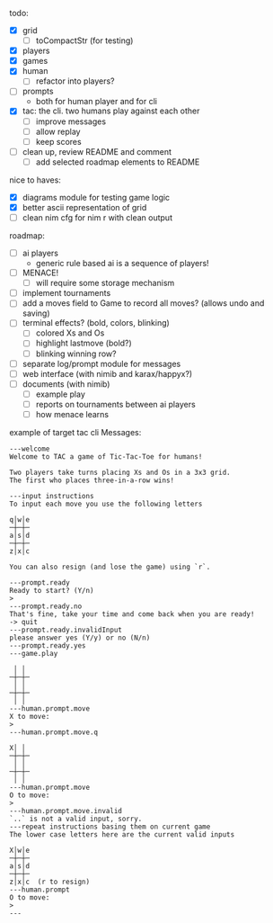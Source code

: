todo:
- [x] grid
  - [ ] toCompactStr (for testing)
- [x] players
- [x] games
- [x] human
  - [ ] refactor into players?
- [ ] prompts
  - both for human player and for cli
- [x] tac: the cli. two humans play against each other
  - [ ] improve messages
  - [ ] allow replay
  - [ ] keep scores
- [ ] clean up, review README and comment
  - [ ] add selected roadmap elements to README

nice to haves:
- [x] diagrams module for testing game logic
- [x] better ascii representation of grid
- [ ] clean nim cfg for nim r with clean output

roadmap:
- [ ] ai players
  - generic rule based ai is a sequence of players!
- [ ] MENACE!
  - [ ] will require some storage mechanism
- [ ] implement tournaments
- [ ] add a moves field to Game to record all moves? (allows undo and saving)
- [ ] terminal effects? (bold, colors, blinking)
  - [ ] colored Xs and Os
  - [ ] highlight lastmove (bold?)
  - [ ] blinking winning row?
- [ ] separate log/prompt module for messages
- [ ] web interface (with nimib and karax/happyx?)
- [ ] documents (with nimib)
  - [ ] example play
  - [ ] reports on tournaments between ai players
  - [ ] how menace learns

example of target tac cli Messages:

```
---welcome
Welcome to TAC a game of Tic-Tac-Toe for humans!

Two players take turns placing Xs and Os in a 3x3 grid.
The first who places three-in-a-row wins!

---input instructions
To input each move you use the following letters

q│w│e
─┼─┼─
a│s│d
─┼─┼─
z│x│c

You can also resign (and lose the game) using `r`.

---prompt.ready
Ready to start? (Y/n)
> 
---prompt.ready.no
That's fine, take your time and come back when you are ready!
-> quit
---prompt.ready.invalidInput
please answer yes (Y/y) or no (N/n)
---prompt.ready.yes
---game.play

 │ │ 
─┼─┼─
 │ │ 
─┼─┼─
 │ │ 
---human.prompt.move
X to move:
>
---human.prompt.move.q

X│ │ 
─┼─┼─
 │ │ 
─┼─┼─
 │ │ 
---human.prompt.move
O to move:
>
---human.prompt.move.invalid
`..` is not a valid input, sorry.
---repeat instructions basing them on current game
The lower case letters here are the current valid inputs

X│w│e
─┼─┼─
a│s│d
─┼─┼─
z│x│c  (r to resign)
---human.prompt
O to move:
>
---


```
